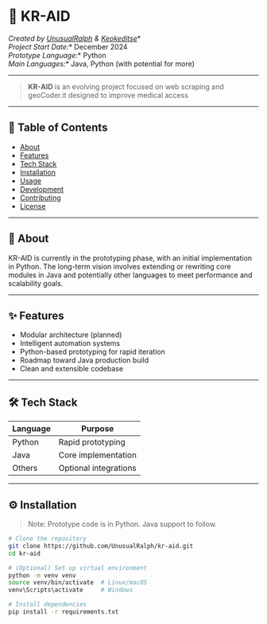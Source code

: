 # 🚀 KR-AID

*Created by [UnusualRalph](https://github.com/unusualralph) & [Keokeditse](https://github.com/keokeditse)**  
*Project Start Date:** December 2024  
*Prototype Language:** Python  
*Main Languages:** Java, Python (with potential for more)

---

> **KR-AID** is an evolving project focused on web scraping and geoCoder.it designed to improve medical access 
---

## 📌 Table of Contents

- [About](#about)
- [Features](#features)
- [Tech Stack](#tech-stack)
- [Installation](#installation)
- [Usage](#usage)
- [Development](#development)
- [Contributing](#contributing)
- [License](#license)

---

## 🧠 About

KR-AID is currently in the prototyping phase, with an initial implementation in Python. The long-term vision involves extending or rewriting core modules in Java and potentially other languages to meet performance and scalability goals.

---

## ✨ Features

- Modular architecture (planned)
- Intelligent automation systems
- Python-based prototyping for rapid iteration
- Roadmap toward Java production build
- Clean and extensible codebase

---

## 🛠️ Tech Stack

| Language | Purpose                |
|----------|------------------------|
| Python   | Rapid prototyping      |
| Java     | Core implementation    |
| Others   | Optional integrations  |

---

## ⚙️ Installation

> Note: Prototype code is in Python. Java support to follow.

```bash
# Clone the repository
git clone https://github.com/UnusualRalph/kr-aid.git
cd kr-aid

# (Optional) Set up virtual environment
python -m venv venv
source venv/bin/activate  # Linux/macOS
venv\Scripts\activate     # Windows

# Install dependencies
pip install -r requirements.txt
